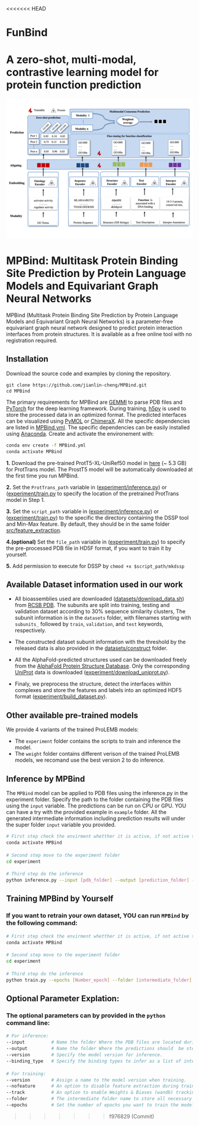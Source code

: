 <<<<<<< HEAD
# FunBind
A zero-shot, multi-modal, contrastive learning model for protein function prediction
=======
![Method overview ](model.png)

# MPBind: Multitask Protein Binding Site Prediction by Protein Language Models and Equivariant Graph Neural Networks

MPBind (Multitask Protein Binding Site Prediction by Protein Language Models and Equivariant Graph Neural Networks) is a parameter-free equivariant graph neural network designed to predict protein interaction interfaces from protein structures. It is available as a free online tool with no registration required.

## Installation
Download the source code and examples by cloning the repository.
```
git clone https://github.com/jianlin-cheng/MPBind.git
cd MPBind
```

The primary requirements for MPBind are [GEMMI](https://gemmi.readthedocs.io/en/latest/) to parse PDB files and [PyTorch](https://pytorch.org/) for the deep learning framework. During training, [h5py](https://www.h5py.org/) is used to store the processed data in an optimized format. The predicted interfaces can be visualized using [PyMOL](https://pymol.org/2/) or [ChimeraX](https://www.cgl.ucsf.edu/chimerax/). All the specific dependencies are listed in [MPBind.yml](MPBind.yml). The specific dependencies can be easily installed using [Anaconda](https://www.anaconda.com/). Create and activate the environement with:

```bash
conda env create -f MPBind.yml
conda activate MPBind
```
**1.** Download the pre-trained ProtT5-XL-UniRef50 model in [here](https://zenodo.org/record/4644188) (~ 5.3 GB) for ProtTrans model. The ProstT5 model will be automatically downloaded at the first time you run MPBind.  

**2.** Set the `ProtTrans_path` variable in ([experiment/inference.py](experiment/inference.py)) or ([experiment/train.py](experiment/train.py) to specify the location of the pretrained ProtTrans model in Step 1.

**3.** Set the `script_path` variable in ([experiment/inference.py](experiment/inference.py)) or ([experiment/train.py](experiment/train.py)) to the specific the directory containing the DSSP tool and Min-Max feature. By default, they should be in the same folder [src/feature_extraction](src/feature_extraction/).

**4.(optional)** Set the `file_path` variable in ([experiment/train.py](experiment/train.py)) to specify the pre-processed PDB file in HD5F format, if you want to train it by yourself.

**5.** Add permission to execute for DSSP by `chmod +x $script_path/mkdssp`  

## Available Dataset information used in our work

- All bioassemblies used are downloaded ([datasets/download_data.sh](datasets/download_data.sh)) from [RCSB PDB](https://www.rcsb.org/). The subunits are split into training, testing and validation dataset according to 30% sequence similarity clusters, The subunit information is in the `datasets` folder, with filenames starting with `subunits_` followed by `train`, `validation`, and `test` keywords, respectively. 

- The constructed dataset subunit information with the threshold by the released data is also provided in the [datasets/construct](datasets/construct/) folder.

- All the AlphaFold-predicted structures used can be downloaded freely from the [AlphaFold Protein Structure Database](https://alphafold.ebi.ac.uk/). Only the corresponding [UniProt](https://www.uniprot.org/) data is downloaded ([experiment/download_uniprot.py](experiment/download_uniprot.py)). 

- Finaly, we preprocess the structure, detect the interfaces within complexes and store the features and labels into an optimized HDF5 format ([experiment/build_dataset.py](experiment/build_dataset.py)).


## Other available pre-trained models

We provide 4 variants of the trained ProLEMB models:
- The `experiment` folder contains the scripts to train and inference the model.
- The `weight` folder contains different verison of the trained ProLEMB models, we recomand use the best version 2 to do inference.

## Inference by MPBind

The `MPBind` model can be applied to PDB files using the inference.py in the experiment folder. Specify the path to the folder containing the PDB files using the `input` variable. The predictions can be run on CPU or GPU. YOU can have a try with the provided example in `example` folder. All the generated intermediate information including prediction results will under the super folder `input` variable you provided.

```bash
# First step check the envirment whetther it is active, if not active the envirment 
conda activate MPBind

# Second step move to the experiment folder
cd experiment

# Third step do the inference
python inference.py --input [pdb_folder] --output [prediction_folder] --version [model_version]
```


## Training MPBind by Yourself
### If you want to retrain your own dataset, YOU can run `MPBind` by the following command:

```bash
# First step check the envirment whetther it is active, if not active the envirment 
conda activate MPBind

# Second step move to the experiment folder
cd experiment

# Third step do the inference
python train.py --epochs [Number_epoch] --folder [intermediate_folder] --version [model_version]
```

## Optional Parameter Explation:
### The optional parameters can by provided in the `python` command line:

```bash
# For inference:
--input          # Name the folder Where the PDB files are located during inference.   
--output         # Name the folder Where the predictions should  be stored, the predicted values will be saved in the B-factor field of the output PDB files.
--version        # Specify the model version for inference.
--binding_type   # Specify the binding types to infer as a list of integer values, 0: protein, 1:DNA/RNA, 2:ion, 3:ligand, 4:lipid.

# For training: 
--version        # Assign a name to the model version when training.
--nofeature      # An option to disable feature extraction during training, should be enabled for the first training run.
--track          # An option to enable Weights & Biases (wandb) tracking during training.
--folder         # The intermediate folder name to store all necessary information during training.
--epochs         # Set the number of epochs you want to train the model.
```








>>>>>>> f976829 (Commit)
